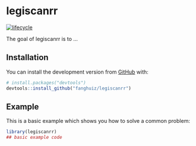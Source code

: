 
<!-- README.md is generated from README.Rmd. Please edit that file -->

# legiscanrr

<!-- badges: start -->

[![lifecycle](https://img.shields.io/badge/lifecycle-experimental-orange.svg)](https://www.tidyverse.org/lifecycle/#experimental)
<!-- badges: end -->

The goal of legiscanrr is to …

## Installation

You can install the development version from
[GitHub](https://github.com/) with:

``` r
# install.packages("devtools")
devtools::install_github("fanghuiz/legiscanrr")
```

## Example

This is a basic example which shows you how to solve a common problem:

``` r
library(legiscanrr)
## basic example code
```
